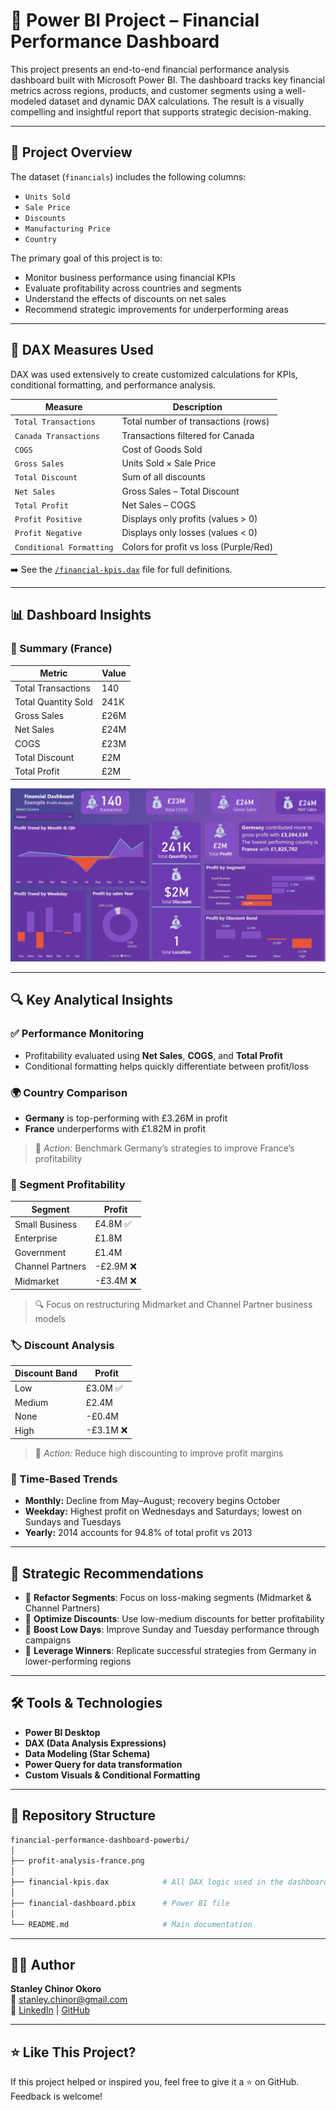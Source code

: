 # 💼 Power BI Project – Financial Performance Dashboard

This project presents an end-to-end financial performance analysis dashboard built with Microsoft Power BI. The dashboard tracks key financial metrics across regions, products, and customer segments using a well-modeled dataset and dynamic DAX calculations. The result is a visually compelling and insightful report that supports strategic decision-making.

---

## 📘 Project Overview

The dataset (`financials`) includes the following columns:

- `Units Sold`
- `Sale Price`
- `Discounts`
- `Manufacturing Price`
- `Country`

The primary goal of this project is to:

- Monitor business performance using financial KPIs
- Evaluate profitability across countries and segments
- Understand the effects of discounts on net sales
- Recommend strategic improvements for underperforming areas

---

## 🧠 DAX Measures Used

DAX was used extensively to create customized calculations for KPIs, conditional formatting, and performance analysis.

| Measure                | Description |
|------------------------|-------------|
| `Total Transactions`   | Total number of transactions (rows) |
| `Canada Transactions`  | Transactions filtered for Canada |
| `COGS`                 | Cost of Goods Sold |
| `Gross Sales`          | Units Sold × Sale Price |
| `Total Discount`       | Sum of all discounts |
| `Net Sales`            | Gross Sales – Total Discount |
| `Total Profit`         | Net Sales – COGS |
| `Profit Positive`      | Displays only profits (values > 0) |
| `Profit Negative`      | Displays only losses (values < 0) |
| `Conditional Formatting` | Colors for profit vs loss (Purple/Red) |

➡️ See the [`/financial-kpis.dax`](./financial-kpis.dax) file for full definitions.

---

## 📊 Dashboard Insights

### 🔹 Summary (France)

| Metric                  | Value     |
|-------------------------|-----------|
| Total Transactions      | 140       |
| Total Quantity Sold     | 241K      |
| Gross Sales             | £26M      |
| Net Sales               | £24M      |
| COGS                    | £23M      |
| Total Discount          | £2M       |
| Total Profit            | £2M       |

![France Analysis](./profit-analysis-france.png)

---

## 🔍 Key Analytical Insights

### ✅ Performance Monitoring
- Profitability evaluated using **Net Sales**, **COGS**, and **Total Profit**
- Conditional formatting helps quickly differentiate between profit/loss

### 🌍 Country Comparison
- **Germany** is top-performing with £3.26M in profit
- **France** underperforms with £1.82M in profit  
> 📌 *Action:* Benchmark Germany’s strategies to improve France’s profitability

### 🧩 Segment Profitability

| Segment         | Profit    |
|-----------------|-----------|
| Small Business  | £4.8M ✅ |
| Enterprise      | £1.8M     |
| Government      | £1.4M     |
| Channel Partners| -£2.9M ❌ |
| Midmarket       | -£3.4M ❌ |

> 🔍 Focus on restructuring Midmarket and Channel Partner business models

### 🏷️ Discount Analysis

| Discount Band | Profit     |
|---------------|------------|
| Low           | £3.0M ✅  |
| Medium        | £2.4M      |
| None          | -£0.4M     |
| High          | -£3.1M ❌  |

> 📌 *Action:* Reduce high discounting to improve profit margins

### 📅 Time-Based Trends

- **Monthly:** Decline from May–August; recovery begins October
- **Weekday:** Highest profit on Wednesdays and Saturdays; lowest on Sundays and Tuesdays
- **Yearly:** 2014 accounts for 94.8% of total profit vs 2013

---

## 🎯 Strategic Recommendations

- 🔄 **Refactor Segments**: Focus on loss-making segments (Midmarket & Channel Partners)
- 🎯 **Optimize Discounts**: Use low-medium discounts for better profitability
- 📅 **Boost Low Days**: Improve Sunday and Tuesday performance through campaigns
- 📍 **Leverage Winners**: Replicate successful strategies from Germany in lower-performing regions

---

## 🛠 Tools & Technologies

- **Power BI Desktop**
- **DAX (Data Analysis Expressions)**
- **Data Modeling (Star Schema)**
- **Power Query for data transformation**
- **Custom Visuals & Conditional Formatting**

---

## 📂 Repository Structure

```bash
financial-performance-dashboard-powerbi/
│
├── profit-analysis-france.png
│
├── financial-kpis.dax            # All DAX logic used in the dashboard
│
├── financial-dashboard.pbix      # Power BI file
│
└── README.md                     # Main documentation
```

---

## 🙋‍♂️ Author

**Stanley Chinor Okoro**  
📧 stanley.chinor@gmail.com  
🔗 [LinkedIn](https://www.linkedin.com/in/timelesshov) | [GitHub](https://github.com/stanleyokoro)

---

## ⭐️ Like This Project?

If this project helped or inspired you, feel free to give it a ⭐ on GitHub. Feedback is welcome!

